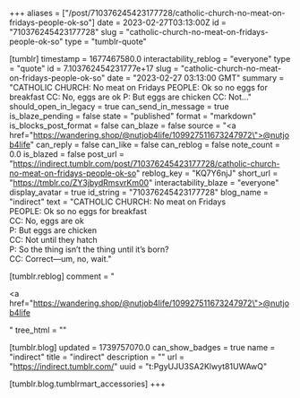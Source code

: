 +++
aliases = ["/post/710376245423177728/catholic-church-no-meat-on-fridays-people-ok-so"]
date = 2023-02-27T03:13:00Z
id = "710376245423177728"
slug = "catholic-church-no-meat-on-fridays-people-ok-so"
type = "tumblr-quote"

[tumblr]
timestamp = 1677467580.0
interactability_reblog = "everyone"
type = "quote"
id = 7.103762454231777e+17
slug = "catholic-church-no-meat-on-fridays-people-ok-so"
date = "2023-02-27 03:13:00 GMT"
summary = "CATHOLIC CHURCH: No meat on Fridays PEOPLE: Ok so no eggs for breakfast CC: No, eggs are ok P: But eggs are chicken CC: Not..."
should_open_in_legacy = true
can_send_in_message = true
is_blaze_pending = false
state = "published"
format = "markdown"
is_blocks_post_format = false
can_blaze = false
source = "<a href=\"https://wandering.shop/@nutjob4life/109927511673247972\">@nutjob4life</a>"
can_reply = false
can_like = false
can_reblog = false
note_count = 0.0
is_blazed = false
post_url = "https://indirect.tumblr.com/post/710376245423177728/catholic-church-no-meat-on-fridays-people-ok-so"
reblog_key = "KQ7Y6njJ"
short_url = "https://tmblr.co/ZY3jbydRmsvrKm00"
interactability_blaze = "everyone"
display_avatar = true
id_string = "710376245423177728"
blog_name = "indirect"
text = "CATHOLIC CHURCH: No meat on Fridays<br/>PEOPLE: Ok so no eggs for breakfast<br/>CC: No, eggs are ok<br/>P: But eggs are chicken<br/>CC: Not until they hatch<br/>P: So the thing isn&rsquo;t the thing until it&rsquo;s born?<br/>CC: Correct—um, no, wait."

[tumblr.reblog]
comment = "<p><a href=\"https://wandering.shop/@nutjob4life/109927511673247972\">@nutjob4life</a></p>"
tree_html = ""

[tumblr.blog]
updated = 1739757070.0
can_show_badges = true
name = "indirect"
title = "indirect"
description = ""
url = "https://indirect.tumblr.com/"
uuid = "t:PgyUJU3SA2Klwyt81UWAwQ"

[tumblr.blog.tumblrmart_accessories]
+++
